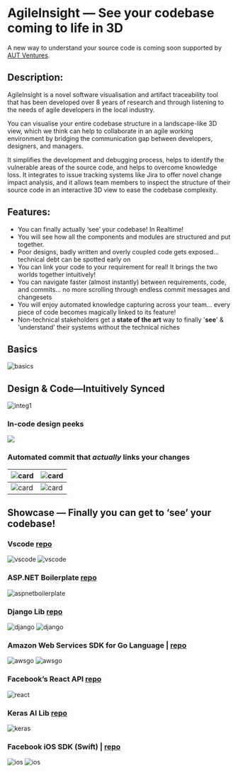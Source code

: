 # AgileInsight — See your codebase coming to life in 3D

A new way to understand your source code is coming soon supported by [AUT Ventures](https://ventures.aut.ac.nz). 

## Description:
AgileInsight is a novel software visualisation and artifact traceability tool that has been developed over 8 years of research and through listening to the needs of agile developers in the local industry. 

You can visualise your entire codebase structure in a landscape-like 3D view, which we think can help to collaborate in an agile working environment by bridging the communication gap between developers, designers, and managers. 

It simplifies the development and debugging process, helps to identify the vulnerable areas of the source code, and helps to overcome knowledge loss. It integrates to issue tracking systems like Jira to offer novel change impact analysis, and it allows team members to inspect the structure of their source code in an interactive 3D view to ease the codebase complexity.

## Features:
- You can finally actually ‘see’ your codebase! In Realtime!
- You will see how all the components and modules are structured and put together.
- Poor designs, badly written and overly coupled code gets exposed… technical debt can be spotted early on
- You can link your code to your requirement for real! It brings the two worlds together intuitively!
- You can navigate faster (almost instantly) between requirements, code, and commits… no more scrolling through endless commit messages and changesets
- You will enjoy automated knowledge capturing across your team… every piece of code becomes magically linked to its feature!
- Non-technical stakeholders get a **state of the art** way to finally '**see**' & 'understand' their systems without the technical niches

## Basics
![basics](https://user-images.githubusercontent.com/31612240/178110883-e8c6295a-451f-4c2e-9f57-3fd93b2322e8.png)

## Design & Code—Intuitively Synced 

![integ1](https://blaiski.github.io/agileInsight.page/screenshots/integration1.png)

### In-code design peeks
![](https://blaiski.github.io/agileInsight.page/screenshots/automation5.png)

### Automated commit that **_actually_** links your changes
| ![card](https://blaiski.github.io/agileInsight.page/screenshots/checkout1.png) | ![card](https://blaiski.github.io/agileInsight.page/screenshots/reminder.png)|
| ----------- | ----------- |
| ![card](https://blaiski.github.io/agileInsight.page/screenshots/automation4.jpg)| ![card](https://blaiski.github.io/agileInsight.page/screenshots/automation3.jpg)|



## Showcase — Finally you can get to ‘see’ your codebase!

### Vscode [repo](https://github.com/microsoft/vscode)
![vscode](https://user-images.githubusercontent.com/31612240/178550039-61cfc5ad-39b0-4f53-b838-36589f193b22.png)
![vscode](https://user-images.githubusercontent.com/31612240/178550223-afea3b41-f776-4044-b157-580a2cc4b541.png)

### ASP.NET Boilerplate [repo](https://github.com/aspnetboilerplate/aspnetboilerplate) 
![aspnetboilerplate](https://blaiski.github.io/agileInsight.page/screenshots/ASP.NETBoilerplate.png)

### Django Lib [repo](https://github.com/django/django)
![django](https://blaiski.github.io/agileInsight.page/screenshots/django.png)
![django](https://user-images.githubusercontent.com/31612240/178551764-7001dc33-785b-466d-aef2-3b9cd59ebfb1.png)

### Amazon Web Services SDK for Go Language | [repo](https://github.com/aws/aws-sdk-go)
![awsgo](https://user-images.githubusercontent.com/31612240/178552902-d4aed912-902b-4b5b-82fe-277e6bf8d3e6.png)
![awsgo](https://user-images.githubusercontent.com/31612240/178552877-a4c469ef-bc67-4925-952a-097c4715ccbc.png)


### Facebook’s React API [repo](https://github.com/facebook/react)
![react](https://user-images.githubusercontent.com/31612240/178526387-9bd3b41e-424c-442c-b6ca-1eae95d6b6d6.png)


### Keras AI Lib [repo](https://github.com/keras-team/keras)
![keras](https://user-images.githubusercontent.com/31612240/178524511-7deb8ea5-ab7c-4f7e-befc-254666c51e36.png)

### Facebook iOS SDK (Swift) | [repo](https://github.com/facebook/facebook-ios-sdk) 
![ios](https://user-images.githubusercontent.com/31612240/178552438-c797bee2-4e7a-49bd-9fc6-070e5e0bafad.png)
![ios](https://user-images.githubusercontent.com/31612240/178552499-d17b330c-2681-4871-8c3c-b1ecec75d687.png)
